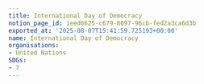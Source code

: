 ```yaml
---
title: International Day of Democracy
notion_page_id: 1eed6625-c679-8097-96cb-fed2a3ca6d3b
exported_at: '2025-08-07T15:41:59.725193+00:00'
name: International Day of Democracy
organisations:
- United Nations
SDGs:
- 7
---
```



